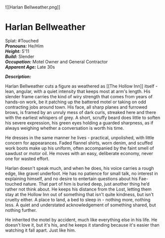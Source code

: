 ![[Harlan Bellweather.png]]
# Harlan Bellweather

Splat: #Touched  
***Pronouns:*** He/Him  
***Height:*** 5'11  
***Build:*** Slender  
***Occupation:*** Motel Owner and General Contractor  
***Apparent Age:*** Late 30s  

***Description:***

Harlan Bellweather cuts a figure as weathered as [[The Hollow Inn]] itself - lean, angular, with a quiet intensity that keeps most at arm's length. His slender frame carries the kind of wiry strength that comes from years of hands-on work, be it patching up the battered motel or taking on odd contracting jobs around town. His face, all sharp planes and furrowed brows, is framed by an unruly mess of dark curls, streaked here and there with the earliest whispers of grey. A short, scruffy beard does little to soften his severe expression, his green eyes holding a guarded sharpness, as if always weighing whether a conversation is worth his time.  

He dresses in the same manner he lives - practical, unpolished, with little concern for appearances. Faded flannel shirts, worn denim, and scuffed work boots make up his uniform, often accompanied by the faint smell of sawdust or motor oil. He moves with an easy, deliberate economy, never one for wasted effort.  

Harlan doesn't speak much, and when he does, his voice carries a rough edge, like gravel underfoot. He has no patience for small talk, no interest in explaining himself, and no desire to entertain questions about his Fae-touched nature. That part of him is buried deep, just another thing he’d rather not think about. He keeps his distance from the Lost, letting them stay at the Hollow Inn out of something that isn't quite kindness, but isn't cruelty either. A place to land, a bed to sleep in - nothing more, nothing less. A quiet and understated acknowledgement of something shared, but nothing further.

He inherited the motel by accident, much like everything else in his life. He doesn't love it, but it's his, and he keeps it standing because it's easier than watching it fall apart. Just like him.